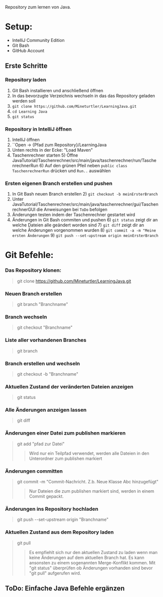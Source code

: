 
Repository zum lernen von Java.

# Setup:

- IntelliJ Community Edition
- Git Bash
- GitHub Account
## Erste Schritte
### Repository laden
1) Git Bash installieren und anschließend öffnen
2) In das bevorzugte Verzeichnis wechseln in das das Repository geladen werden soll
3) ```git clone https://github.com/Mineturtler/LearningJava.git```
4) ```cd Learning Java```
5) ``git status``

### Repository in IntelliJ öffnen
1) IntelliJ öffnen
2) ``Open -> {Pfad zum Repository}/LearningJava
3) Unten rechts in der Ecke: "Load Maven"
4) Taschenrechner starten
   5) Öffne JavaTutorial/Taschenrechner/src/main/java/taschenrechner/run/TaschenrechnerRun 
   6) Auf den grünen Pfeil neben ``public class TaschenrechnerRun`` drücken und ``Run..`` auswählen

### Ersten eigenen Branch erstellen und pushen
1) In Git Bash neuen Branch erstellen
   2) ``git checkout -b meinErsterBranch``
3) Unter JavaTutorial/Taschenrechner/src/main/java/taschenrechner/gui/TaschenrechnerGUI die Anweisungen bei ``ToDo`` befolgen
4) Änderungen testen indem der Taschenrechner gestartet wird
5) Änderungen in Git Bash commiten und pushen
   6) ``git status`` zeigt dir an welche Dateien alle geändert worden sind
   7) ``git diff`` zeigt dir an welche Änderungen vorgenommen wurden
   8) ``git commit -a -m "Meine ersten Änderungen``
   9) ``git push --set-upstream origin meinErsterBranch``

# Git Befehle:

### Das Repository klonen:
>git clone https://github.com/Mineturtler/LearningJava.git
### Neuen Branch erstellen
>git branch "Branchname"
### Branch wechseln
>git checkout "Branchname"
### Liste aller vorhandenen Branches
>git branch
### Branch erstellen und wechseln
>git checkout -b "Branchname"
### Aktuellen Zustand der veränderten Dateien anzeigen
>git status
### Alle Änderungen anzeigen lassen
>git diff
### Änderungen einer Datei zum publishen markieren
>git add "pfad zur Datei"
>>Wird nur ein Teilpfad verwendet, werden alle Dateien in den Unterordner zum publishen markiert
### Änderungen committen
>git commit -m "Commit-Nachricht. Z.b. Neue Klasse Abc hinzugefügt"
>> Nur Dateien die zum publishen markiert sind, werden in einem Commit gepackt.
### Änderungen ins Repository hochladen
>git push --set-upstream origin "Branchname"
### Aktuellen Zustand aus dem Repository laden
>git pull
>> Es empfiehlt sich nur den aktuellen Zustand zu laden wenn man keine Änderungen auf dem aktuellen Branch hat.
> Es kann ansonsten zu einem sogenannten Merge-Konflikt kommen.
> Mit "git status" überprüfen ob Änderungen vorhanden sind bevor "git pull" aufgerufen wird.


## ToDo: Einfache Java Befehle ergänzen
